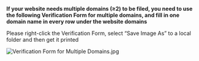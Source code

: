 **If your website needs multiple domains (≥2) to be filed, you need to use the following Verification Form for multiple domains, and fill in one domain name in every row under the website domains**

Please right-click the Verification Form, select “Save Image As” to a local folder and then get it printed

![Verification Form for Multiple Domains.jpg](https://img1.jcloudcs.com/cms/8cdcb5f9-e5e9-4d05-bfd9-a0342d72c60220180208160103.jpg)